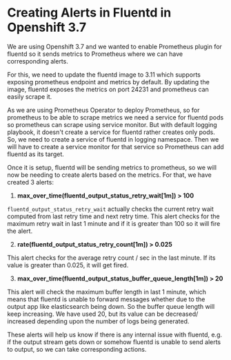 # Creating Alerts in Fluentd in Openshift 3.7

We are using Openshift 3.7 and we wanted to enable Prometheus plugin for fluentd so it sends metrics to Prometheus where we can have corresponding alerts.

For this, we need to update the fluentd image to 3.11 which supports exposing prometheus endpoint and metrics by default. By updating the image, fluentd exposes the metrics on port 24231 and prometheus can easily scrape it.

As we are using Prometheus Operator to deploy Prometheus, so for prometheus to be able to scrape metrics we need a service for fluentd pods so prometheus can scrape using service monitor. But with default logging playbook, it doesn't create a service for fluentd rather creates only pods. So, we need to create a service of fluentd in logging namespace. Then we will have to create a service monitor for that service so Prometheus can add fluentd as its target.

Once it is setup, fluentd will be sending metrics to prometheus, so we will now be needing to create alerts based on the metrics. For that, we have created 3 alerts:

1. **max_over_time(fluentd_output_status_retry_wait[1m]) > 100**

`fluentd_output_status_retry_wait` actually checks the current retry wait computed from last retry time and next retry time. This alert checks for the maximum retry wait in last 1 minute and if it is greater than 100 so it will fire the alert.

2. **rate(fluentd_output_status_retry_count[1m]) > 0.025**

This alert checks for the average retry count / sec in the last minute. If its value is greater than 0.025, it will get fired.

3. **max_over_time(fluentd_output_status_buffer_queue_length[1m]) > 20**

This alert will check the maximum buffer length in last 1 minute, which means that fluentd is unable to forward messages whether due to the output app like elasticsearch being down. So the buffer queue length will keep increasing. We have used 20, but its value can be decreased/ increased depending upon the number of logs being generated.

These alerts will help us know if there is any internal issue with fluentd, e.g. if the output stream gets down or somehow fluentd is unable to send alerts to output, so we can take corresponding actions.